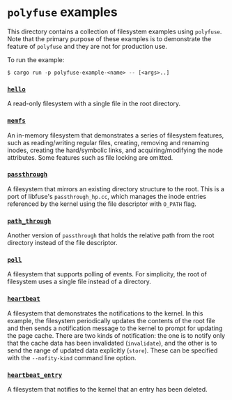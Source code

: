 # `polyfuse` examples

This directory contains a collection of filesystem examples using `polyfuse`.
Note that the primary purpose of these examples is to demonstrate the feature of `polyfuse` and they are not for production use.

To run the example:

```shell-session
$ cargo run -p polyfuse-example-<name> -- [<args>..]
```

### [`hello`](./hello)
A read-only filesystem with a single file in the root directory.

### [`memfs`](./memfs)
An in-memory filesystem that demonstrates a series of filesystem features, such as reading/writing regular files, creating, removing and renaming inodes, creating the hard/symbolic links, and acquiring/modifying the node attributes.
Some features such as file locking are omitted.

### [`passthrough`](./passthrough)
A filesystem that mirrors an existing directory structure to the root. This is a port of libfuse's `passthrough_hp.cc`, which manages the inode entries referenced by the kernel using the file descriptor with `O_PATH` flag.

### [`path_through`](./path_through)
Another version of `passthrough` that holds the relative path from the root directory instead of the file descriptor.

### [`poll`](./poll)
A filesystem that supports polling of events.
For simplicity, the root of filesystem uses a single file instead of a directory.

### [`heartbeat`](./heartbeat)
A filesystem that demonstrates the notifications to the kernel.
In this example, the filesystem periodically updates the contents of the root file and then sends a notification message to the kernel to prompt for updating the page cache.
There are two kinds of notification: the one is to notify only that the cache data has been invalidated (`invalidate`), and the other is to send the range of updated data explicitly (`store`). These can be specified with the `--nofity-kind` command line option.

### [`heartbeat_entry`](./heartbeat-entry)
A filesystem that notifies to the kernel that an entry has been deleted.

